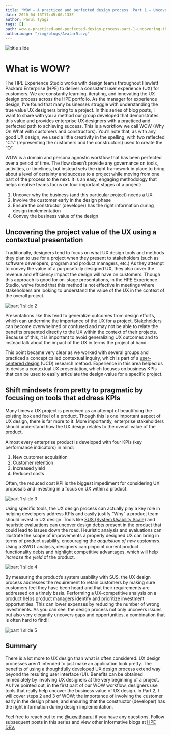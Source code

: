 ```yaml
---
title: "WOW – A practiced and perfected design process  Part 1 – Uncovering the merit of UX design to projects"
date: 2020-04-13T17:45:00.133Z
author: Parul Tyagi 
tags: []
path: wow-a-practiced-and-perfected-design-process-part-1-uncovering-the-merit
authorimage: "/img/blogs/Avatar5.svg"
---
```

![title slide](https://hpe-developer-portal.s3.amazonaws.com/uploads/media/2020/3/title-slide-1587659126865.jpg)

# What is WOW?

The HPE Experience Studio works with design teams throughout Hewlett Packard Enterprise (HPE) to deliver a consistent user experience (UX) for customers. We are constantly learning, iterating, and innovating the UX design process across the HPE portfolio. As the manager for experience design, I’ve found that many businesses struggle with understanding the true value UX designers bring to a project. In this series of blog posts, I want to share with you a method our group developed that demonstrates this value and provides enterprise UX designers with a practiced and perfected path to achieving success. This is a workflow we call WOW (Why On What with customers and constructors). You’ll note that, as with any good UX design, we used a little creativity in the spelling, with two reflected “C’s” (representing the customers and the constructors) used to create the “O”.

WOW is a domain and persona agnostic workflow that has been perfected over a period of time. The flow doesn’t provide any governance on tools, activities, or timelines, but instead sets the right framework in place to bring about a level of certainty and success to a project while moving from one part of the process to the next. It is an easy, engaging methodology that helps creative teams focus on four important stages of a project: 

 1. Uncover why the business (and this particular project) needs a UX
2. Involve the customer early in the design phase
3. Ensure the constructor (developer) has the right information during design implementation
4. Convey the business value of the design

## Uncovering the project value of the UX using a contextual presentation

Traditionally, designers tend to focus on what UX design tools and methods they plan to use for a project when they present to stakeholders (such as software developers, program and product managers, etc.) As they attempt to convey the value of a purposefully designed UX, they also cover the revenue and efficiency impact the design will have on customers. Though this approach is good for on-stage presentations, in the HPE Experience Studio, we’ve found that this method is not effective in meetings where stakeholders are looking to understand the value of the UX in the context of the overall project.

![part 1 slide 2](https://hpe-developer-portal.s3.amazonaws.com/uploads/media/2020/3/part-1-slide-2-1587659158892.jpg)

Presentations like this tend to generalize outcomes from design efforts, which can undermine the importance of the UX for a project. Stakeholders can become overwhelmed or confused and may not be able to relate the benefits presented directly to the UX within the context of their projects. Because of this, it is important to avoid generalizing UX outcomes and to instead talk about the impact of the UX in terms the project at hand.

This point became very clear as we worked with several groups and practiced a concept called contextual inquiry, which is part of a [user-centered design](https://en.wikipedia.org/wiki/User-centered_design) (UCD) research method. Experience in this area helped us to devise a contextual UX presentation, which focuses on business KPIs that can be used to easily articulate the design-value for a specific project.

## Shift mindsets from pretty to pragmatic by focusing on tools that address KPIs
Many times a UX project is perceived as an attempt of beautifying the existing look and feel of a product. Though this is one important aspect of UX design, there is far more to it. More importantly, enterprise stakeholders should understand how the UX design relates to the overall value of the product. 

Almost every enterprise product is developed with four KPIs (key performance indicators) in mind:

1. New customer acquisition
2. Customer retention
3. Increased yield
4. Reduced costs 

Often, the reduced cost KPI is the biggest impediment for considering UX proposals and investing in a focus on UX within a product.


![part 1 slide 3](https://hpe-developer-portal.s3.amazonaws.com/uploads/media/2020/3/part-1-slide-3-1587659291004.jpg)

Using specific tools, the UX design process can actually play a key role in helping developers address KPIs and easily justify “Why” a product team should invest in UX design. Tools like [SUS (System Usability Scale)](https://en.wikipedia.org/wiki/System_usability_scale) and heuristic evaluations can uncover design debts present in the product that could lead to issues down the road.  Heuristic analysis and evaluations can illustrate the scope of improvements a properly designed UX can bring in terms of product usability, encouraging the *acquisition of new customers*. Using a SWOT analysis, designers can pinpoint current product functionality debts and highlight competitive advantages, which will help *increase the yield* of the product. 

![part 1 slide 4](https://hpe-developer-portal.s3.amazonaws.com/uploads/media/2020/3/part-1-slide-4-1587659222302.jpg)

By measuring the product’s system usability with SUS, the UX design process addresses the requirement to retain customers by making sure customers feel they have been heard and that their requirements are addressed on a timely basis. Performing a UX-competitive analysis on a product helps product managers identify and prioritize investment opportunities. This can lower expenses by reducing the number of wrong investments. As you can see, the design process not only uncovers issues but also very elegantly uncovers gaps and opportunities, a combination that is often hard to find!!

![part 1 slide 5](https://hpe-developer-portal.s3.amazonaws.com/uploads/media/2020/3/part-1-slide-5-1587659254292.jpg)

## Summary

There is a lot more to UX design than what is often considered. UX design processes aren’t intended to just make an application look pretty. The benefits of using a thoughtfully developed UX design process extend way beyond the resulting user interface (UI). Benefits can be obtained immediately by involving UX designers at the very beginning of a project. As I’ve pointed out, in the first part of our WOW workflow, designers use tools that really help uncover the business value of UX design. In Part 2, I will cover steps 2 and 3 of WOW; the importance of involving the customer early in the design phase, and ensuring that the constructor (developer) has the right information during design implementation. 

Feel free to reach out to me [@uxwithparul](https://twitter.com/uxwithparul) if you have any questions. Follow subsequent posts in this series and view other informative blogs at [HPE DEV.](https://developer.hpe.com/blog)
